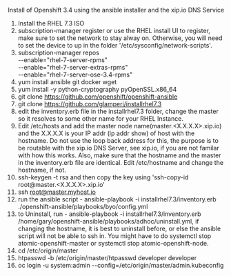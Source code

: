 Install of Openshift 3.4 using the ansible installer and the xip.io DNS Service

1. Install the RHEL 7.3 ISO 
2. subscription-manager register or use the RHEL install UI to register, make sure to set the network to stay alway on.  Otherwise, you will need to set the device to up in the folder '/etc/sysconfig/network-scripts'.
3. subscription-manager repos \
     --enable="rhel-7-server-rpms" \
    --enable="rhel-7-server-extras-rpms" \
    --enable="rhel-7-server-ose-3.4-rpms"
4. yum install ansible git docker wget
5. yum install -y python-cryptography pyOpenSSL.x86_64
6. git clone https://github.com/openshift/openshift-ansible
7. git clone https://github.com/glamperi/installrhel7.3
8. edit the inventory.erb file in the installrhel7.3 folder, change the master so it resolves to some other name for your RHEL Instance.
9. Edit /etc/hosts and add the master node name(master.<X.X.X.X>.xip.io) and the X.X.X.X is your IP addr (ip addr show) of host with the hostname. Do not use the loop back address for this, the purpose is to be routable with the xip.io DNS Server, see xip.io, if you are not familar with how this works. Also, make sure that the hostname and the master in the inventory.erb file are identical. Edit /etc/hostname and change the hostname, if not.
10. ssh-keygen -t rsa and then copy the key using 'ssh-copy-id root@master.<X.X.X.X>.xip.io'
11. ssh root@master.myhost.io 
12. run the ansible script - ansible-playbook -i  installrhel7.3/inventory.erb ./openshift-ansible/playbooks/byo/config.yml
13. to Uninstall, run -  ansible-playbook -i  installrhel7.3/inventory.erb /home/gary/openshift-ansible/playbooks/adhoc/uninstall.yml, if changing the hostname, it is best to uninstall before, or else the ansible script will not be able to ssh in.  You might have to do systemctl stop atomic-openshift-master or systemctl stop atomic-openshift-node.
14. cd /etc/origin/master
15. htpasswd -b /etc/origin/master/htpasswd developer developer
16. oc login -u system:admin --config=/etc/origin/master/admin.kubeconfig






